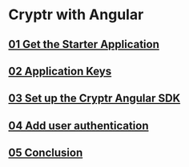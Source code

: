# Cryptr with Angular

## [01 Get the Starter Application](https://github.com/cryptr-examples/cryptr-angular-sample/tree/01-get-the-starter-application)

## [02 Application Keys](https://github.com/cryptr-examples/cryptr-angular-sample/tree/02-application-keys)

## [03 Set up the Cryptr Angular SDK](https://github.com/cryptr-examples/cryptr-angular-sample/tree/03-set-up-the-cryptr-angular-sdk)

## [04 Add user authentication](https://github.com/cryptr-examples/cryptr-angular-sample/tree/04-add-user-authentication)

## [05 Conclusion](https://github.com/cryptr-examples/cryptr-angular-sample/tree/05-conclusion)

